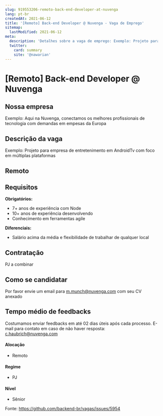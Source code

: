 ```yaml
---
slug: 919553206-remoto-back-end-developer-at-nuvenga
lang: pt-br
createdAt: 2021-06-12
title: '[Remoto] Back-end Developer @ Nuvenga - Vaga de Emprego'
sitemap:
  lastModified: 2021-06-12
meta:
  description: 'Detalhes sobre a vaga de emprego: Exemplo: Projeto para empresa de entretenimento em AndroidTv com foco em múltiplas plataformas'
  twitter:
    card: summary
    site: '@nawarian'
---
```


# [Remoto] Back-end Developer @ Nuvenga

## Nossa empresa

Exemplo: Aqui na Nuvenga, conectamos os melhores profissionais de tecnologia com demandas em empesas da Europa

## Descrição da vaga

Exemplo: Projeto para empresa de entretenimento em AndroidTv com foco em múltiplas plataformas

## Remoto

## Requisitos

**Obrigatórios:**
- 7+ anos de experiência com Node
- 10+ anos de experiência desenvolvendo
- Conhecimento em ferramentas agile

**Diferenciais:**
- Salário acima da média e flexibilidade de trabalhar de qualquer local

## Contratação

PJ a combinar

## Como se candidatar

Por favor envie um email para m.munch@nuvenga.com com seu CV anexado

## Tempo médio de feedbacks

Costumamos enviar feedbacks em até 02 dias úteis após cada processo.
E-mail para contato em caso de não haver resposta: c.haubrich@nuvenga.com

#### Alocação
- Remoto

#### Regime
- PJ

#### Nível
- Sênior

Fonte: https://github.com/backend-br/vagas/issues/5954